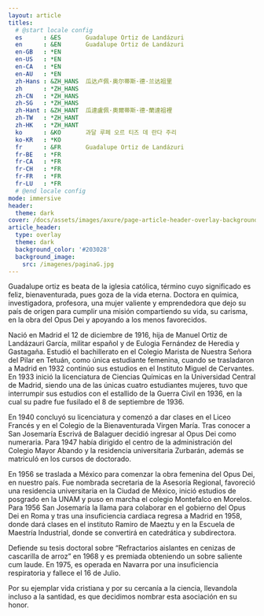 ```yaml
---
layout: article
titles:
  # @start locale config
  es      : &ES       Guadalupe Ortiz de Landázuri
  en      : &EN       Guadalupe Ortiz de Landázuri
  en-GB   : *EN
  en-US   : *EN
  en-CA   : *EN
  en-AU   : *EN
  zh-Hans : &ZH_HANS  瓜达卢佩·奥尔蒂斯·德·兰达祖里
  zh      : *ZH_HANS
  zh-CN   : *ZH_HANS
  zh-SG   : *ZH_HANS
  zh-Hant : &ZH_HANT  瓜達盧佩·奧爾蒂斯·德·蘭達祖裡
  zh-TW   : *ZH_HANT
  zh-HK   : *ZH_HANT
  ko      : &KO       과달 루페 오르 티즈 데 란다 주리
  ko-KR   : *KO
  fr      : &FR       Guadalupe Ortiz de Landázuri
  fr-BE   : *FR
  fr-CA   : *FR
  fr-CH   : *FR
  fr-FR   : *FR
  fr-LU   : *FR
  # @end locale config
mode: immersive
header: 
  theme: dark
cover: /docs/assets/images/axure/page-article-header-overlay-background-image.jpg
article_header:
  type: overlay
  theme: dark
  background_color: '#203028'
  background_image:
    src: /imagenes/paginaG.jpg
---
```


Guadalupe ortiz es beata de la iglesia católica, término cuyo significado es feliz, bienaventurada, pues goza de la vida eterna. Doctora en química, investigadora, profesora, una mujer valiente y emprendedora que dejo su país de origen para cumplir una misión compartiendo su vida, su carisma, en la obra del Opus Dei y apoyando a los menos favorecidos.

Nació en Madrid el 12 de diciembre de 1916, hija de Manuel Ortiz de Landázauri García, militar español y de Eulogia Fernández de Heredia y Gastagaña. Estudió el bachillerato en el Colegio Marista de Nuestra Señora del Pilar en Tetuán, como única estudiante femenina, cuando se trasladaron a Madrid en 1932 continúo sus estudios en el Instituto Miguel de Cervantes. En 1933 inició la licenciatura de Ciencias Químicas en la Universidad Central de Madrid, siendo una de las únicas cuatro estudiantes mujeres, tuvo que interrumpir sus estudios con el estallido de la Guerra Civil en 1936, en la cual su padre fue fusilado el 8 de septiembre de 1936. 

En 1940 concluyó su licenciatura y comenzó a dar clases en el Liceo Francés y en el Colegio de la Bienaventurada Virgen María. Tras conocer a San Josemaría Escrivá de Balaguer decidió ingresar al Opus Dei como numeraria. Para 1947 había dirigido el centro de la administración del Colegio Mayor Abando y la residencia universitaria Zurbarán, además se matriculó en los cursos de doctorado.

En 1956 se traslada a México para comenzar la obra femenina del Opus Dei, en nuestro país. Fue nombrada secretaria de la Asesoría Regional, favoreció una residencia universitaria en la Ciudad de México, inició estudios de posgrado en la UNAM y puso en marcha el colegio Montefalco en Morelos. Para 1956 San Josemaría la llama para colaborar en el gobierno del Opus Dei en Roma y tras una insuficiencia cardiaca regresa a Madrid en 1958, donde dará clases en el instituto Ramiro de Maeztu y en la Escuela de Maestría Industrial, donde se convertirá en catedrática y subdirectora.

Defiende su tesis doctoral sobre “Refractarios aislantes en cenizas de cascarilla de arroz” en 1968 y es premiada obteniendo un sobre saliente cum laude. En 1975, es operada en Navarra por una insuficiencia respiratoria y fallece el 16 de Julio.

Por su ejemplar vida cristiana y por su cercanía a la ciencia, llevandola incluso a la santidad, es que decidimos nombrar esta asociación en su honor.
